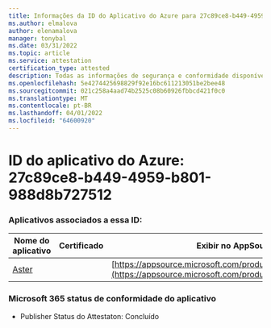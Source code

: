 ```yaml
---
title: Informações da ID do Aplicativo do Azure para 27c89ce8-b449-4959-b801-988d8b727512
ms.author: elmalova
author: elenamalova
manager: tonybal
ms.date: 03/31/2022
ms.topic: article
ms.service: attestation
certification_type: attested
description: Todas as informações de segurança e conformidade disponíveis para 27c89ce8-b449-4959-b801-988d8b727512.
ms.openlocfilehash: 5e4274425698829f92e16bc611213051be2bee48
ms.sourcegitcommit: 021c258a4aad74b2525c08b60926fbbcd421f0c0
ms.translationtype: MT
ms.contentlocale: pt-BR
ms.lasthandoff: 04/01/2022
ms.locfileid: "64600920"
---
```

# <a name="azure-app-id-27c89ce8-b449-4959-b801-988d8b727512"></a>ID do aplicativo do Azure: 27c89ce8-b449-4959-b801-988d8b727512


### <a name="apps-associated-with-this-id"></a>Aplicativos associados a essa ID:
| **Nome do aplicativo** | **Certificado** | **Exibir no AppSource** |
|--------------|---------------|-----------------------|
| [Aster](../forward/WA200002379.md) |  | [https://appsource.microsoft.com/product/office/WA200002379](https://appsource.microsoft.com/product/office/WA200002379) |

### <a name="microsoft-365-app-compliance-status"></a>Microsoft 365 status de conformidade do aplicativo
- Publisher Status do Attestaton: Concluído
